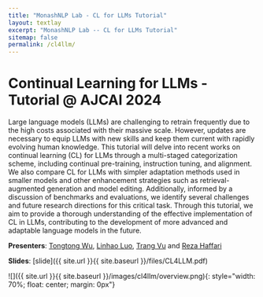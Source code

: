 ```yaml
---
title: "MonashNLP Lab - CL for LLMs Tutorial"
layout: textlay
excerpt: "MonashNLP Lab -- CL for LLMs Tutorial"
sitemap: false
permalink: /cl4llm/
---
```


# Continual Learning for LLMs - Tutorial @ AJCAI 2024

Large language models (LLMs) are challenging to retrain frequently due to the high costs associated with their massive scale. However, updates are necessary to equip LLMs with new skills and keep them current with rapidly evolving human knowledge. This tutorial will delve into recent works on continual learning (CL) for LLMs through a multi-staged categorization scheme, including continual pre-training, instruction tuning, and alignment. We also compare CL for LLMs with simpler adaptation methods used in smaller models and other enhancement strategies such as retrieval-augmented generation and model editing. Additionally, informed by a discussion of benchmarks and evaluations, we identify several challenges and future research directions for this critical task. Through this tutorial, we aim to provide a thorough understanding of the effective implementation of CL in LLMs, contributing to the development of more advanced and adaptable language models in the future.

**Presenters**: [Tongtong Wu](https://wutong8023.site/), [Linhao Luo](https://rmanluo.github.io/), [Trang Vu](https://trangvu.github.io/) and [Reza Haffari](https://rezahaffari.github.io/HomePage/HomePage.html)

**Slides**: [slide]({{ site.url }}{{ site.baseurl }}/files/CL4LLM.pdf)


![]({{ site.url }}{{ site.baseurl }}/images/cl4llm/overview.png){: style="width: 70%; float: center; margin: 0px"}


